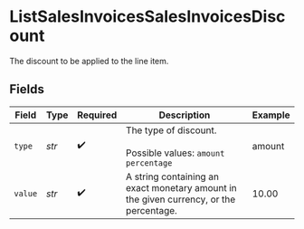 # ListSalesInvoicesSalesInvoicesDiscount

The discount to be applied to the line item.


## Fields

| Field                                                                                  | Type                                                                                   | Required                                                                               | Description                                                                            | Example                                                                                |
| -------------------------------------------------------------------------------------- | -------------------------------------------------------------------------------------- | -------------------------------------------------------------------------------------- | -------------------------------------------------------------------------------------- | -------------------------------------------------------------------------------------- |
| `type`                                                                                 | *str*                                                                                  | :heavy_check_mark:                                                                     | The type of discount.<br/><br/>Possible values: `amount` `percentage`                  | amount                                                                                 |
| `value`                                                                                | *str*                                                                                  | :heavy_check_mark:                                                                     | A string containing an exact monetary amount in the given currency, or the percentage. | 10.00                                                                                  |